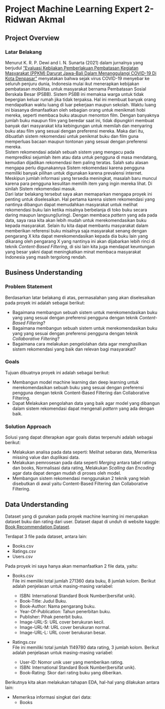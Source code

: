 # Project Machine Learning Expert 2-Ridwan Akmal

## **Project Overview**
### **Latar Belakang**
Menurut K. R. P. Dewi and I. N. Sunarta (2021) dalam jurnalnya yang berjudul [“Evaluasi Kebijakan Pemberlakuan Pembatasan Kegiatan 
Masyarakat (PPKM) Darurat Jawa-Bali Dalam Menanggulangi COVID-19 Di Kota 
Denpasar”](jpurnal.umpr.ac.id) menyatakan bahwa sejak virus COVID-19 menyebar ke seluruh penjuru dunia, Indonesia mulai ikut menerapkan kebijakan pembatasan mobilitas untuk masyarakat bernama Pembatasan Sosial 
Berskala Besar (PSBB). Sistem PSBB ini memaksa warga untuk tidak bepergian keluar rumah jika tidak terpaksa. Hal ini membuat banyak orang mendapatkan waktu luang di luar pekerjaan maupun sekolah. Waktu luang ini biasanya dimanfaatkan oleh sebagian orang untuk menikmati hobi mereka, seperti membaca buku ataupun menonton film. Dengan banyaknya jumlah buku maupun film yang beredar saat ini, tidak dipungkiri membuat banyak dari masyarakat kita  kebingungan untuk memilah dan menyaring buku atau film yang sesuai dengan preferensi mereka. Maka dari itu, dibuatlah sistem rekomendasi untuk penikmat buku dan film guna memperluas bacaan maupun tontonan yang sesuai dengan preferensi mereka. <br> Sistem rekomendasi adalah sebuah sistem yang mengacu pada memprediksi sejumlah item atau data untuk pengguna di masa mendatang, kemudian dijadikan rekomendasi item paling teratas. Salah satu alasan mengapa perlu digunakannya Sistem rekomendasi karena pengguna memiliki banyak pilihan untuk digunakan karena prevalensi internet. Meskipun jumlah informasi yang tersedia meningkat, masalah baru muncul karena para pengguna kesulitan memilih item yang ingin mereka lihat. Di sinilah Sistem rekomendasi masuk. <br>
Dari latar belakang tersebut saya akan memaparkan mengapa proyek ini penting untuk diselesaikan. Hal pertama karena sistem rekomendasi yang nantinya dibangun dapat memudahkan masyarakat untuk melihat rekomendasi buku lain ketika misalnya berbelanja di toko buku secara daring maupun langsung(luring). Dengan membaca _pattern_ yang ada pada data, saya rasa kita akan lebih mudah untuk  merekomendasikan buku kepada masyarakat. Selain itu kita dapat membantu masyarakat dalam memberikan referensi buku misalnya saja masyarakat senang dengan pengarang X kita dapat merekomendasikan kepada dia buku lain yang dikarang oleh pengarang X yang nantinya ini akan dijabarkan lebih rinci di teknik _Content-Based Filtering_, di sisi lain  kita juga mendapat keuntungan yang besar yakni dapat meningkatkan minat membaca masyarakat Indonesia yang masih tergolong rendah. 

## **Business Understanding**
### **Problem Statement**
Berdasarkan latar belakang di atas, permasalahan yang akan diselesaikan pada proyek ini adalah sebagai berikut:

* Bagaimana membangun sebuah sistem untuk merekomendasikan buku yang yang sesuai dengan preferensi pengguna dengan teknik _Content-Based Filtering_?
* Bagaimana membangun sebuah sistem untuk merekomendasikan buku yang yang sesuai dengan preferensi pengguna dengan teknik _Collaborative Filtering_?
* Bagaimana cara melakukan pengelolahan data agar menghasilkan sistem rekomendasi yang baik dan relevan bagi masyarakat?

### **Goals**
Tujuan dibuatnya proyek ini adalah sebagai berikut:

* Membangun model machine learning dan deep learning untuk merekomendasikan sebuah buku yang sesuai dengan preferensi pengguna dengan teknik Content-Based Filtering dan Collaborative Filtering.
* Dapat Melakukan pengolahan data yang baik agar model yang dibangun dalam sistem rekomendasi dapat mengenali _pattern_ yang ada dengan baik.



### **Solution Approach**
Solusi yang dapat diterapkan agar goals diatas terpenuhi adalah sebagai berikut:

* Melakukan analisa pada data seperti: Melihat sebaran data, Memeriksa missing value dan duplikasi data.
* Melakukan pemrosesan pada data seperti _Merging_ antara tabel ratings dan books, Normalisasi data rating, Melakukan _Scalling_ dan _Encoding_ agar data dapat dengan mudah di proses oleh model.
* Membangun sistem rekomendasi menggunakan 2 teknik yang telah disebutkan di awal yaitu Content-Based Filtering dan Collaborative Filtering. 


## **Data Understanding**
Dataset yang di gunakan pada proyek machine learning ini merupakan dataset buku dan rating dari user. Dataset dapat di unduh di website kaggle: [Book Recommendation Dataset](https://www.kaggle.com/datasets/arashnic/book-recommendation-dataset).

Terdapat 3 file pada dataset, antara lain:
* Books.csv
* Ratings.csv
* Users.csv

Pada proyek ini saya hanya akan memanfaatkan 2 file data, yaitu:
* Books.csv</br>
    File ini memiliki total jumlah 271360 data buku, 8 jumlah kolom. Berikut adalah penjelasan untuk masing-masing variabel:</br>
    * ISBN:  International Standard Book Number(bersifat unik).
    * Book-Title: Judul Buku.
    * Book-Author: Nama pengarang buku.
    * Year-Of-Publication: Tahun penerbitan buku.
    * Publisher: Pihak penerbit buku.
    * Image-URL-S: URL cover berukuran kecil.
    * Image-URL-M: URL cover berukuran normal.
    * Image-URL-L: URL cover berukuran besar.

* Ratings.csv</br>
    File ini memiliki total jumlah 1149780 data rating, 3 jumlah kolom. Berikut adalah penjelasan untuk masing-masing variabel:</br>
    * User-ID: Nomor unik user yang memberikan rating.
    * ISBN:  International Standard Book Number(bersifat unik).
    * Book-Rating: Skor dari rating buku yang diberikan.

Berikutnya kita akan melakukan tahapan EDA, hal-hal yang dilakukan antara lain:
* Memeriksa informasi singkat dari data:
  * Books
  








